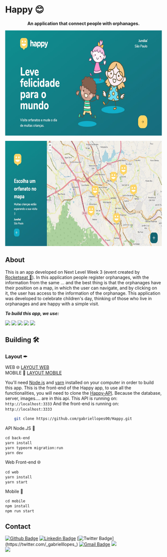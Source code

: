 # Happy 😊
<p align="center">
  <strong>An application that connect people with orphanages.</strong>
</p>

<p align="center">
    <img width="700" height="338" src="./github_images/1.jpg">
</p>
<p align="center">
    <img width="700" height="338" src="./github_images/2.jpg">
</p>

## About
This is an app developed on Next Level Week 3 (event created by [Rocketseat 🚀](https://rocketseat.com.br/)).
In this application people register orphanages, with the information from the same ... and the best thing is that the orphanages have their position on a map, in which the user can navigate, and by clicking on it, the user has access to the information of the orphanage.
This application was developed to celebrate children's day, thinking of those who live in orphanages and are happy with a simple visit.

***To build this app, we use:***
<div class="row">
  <img src="https://img.shields.io/badge/node.js%20-%2343853D.svg?&style=for-the-badge&logo=node.js&logoColor=white">
  <img src="https://img.shields.io/badge/typescript%20-%23007ACC.svg?&style=for-the-badge&logo=typescript&logoColor=white">
  <img src="https://img.shields.io/badge/react%20-%2320232a.svg?&style=for-the-badge&logo=react&logoColor=%2361DAFB">
  <img src="https://img.shields.io/badge/sqlite-%2307405e.svg?&style=for-the-badge&logo=sqlite&logoColor=white">
  <img src="https://img.shields.io/badge/javascript%20-%23323330.svg?&style=for-the-badge&logo=javascript&logoColor=%23F7DF1E">
</div>

## Building 🛠

### Layout ✒
WEB 🌐 [LAYOUT WEB](https://nodejs.org) <br>
MOBILE 📱 [LAYOUT MOBILE](https://nodejs.org)

You'll need [Node.js](https://nodejs.org) and  [yarn](https://classic.yarnpkg.com/en/docs/install/#windows-stable) installed on your computer in order to build this app.
This is the front-end of the Happy app, to use all the functionalities, you will need to clone the [Happy-API](https://github.com/gabriellopes00/Happy-API). Because the database, server, images.... are in this api. This API is running on: 
``` http://localhost:3333 ```
And the front-end is running on: 
``` http://localhost:3333 ```

```bash
    git clone https://github.com/gabriellopes00/Happy.git
```

API Node.JS 🚀

```ssh
cd back-end
yarn install
yarn typeorm migration:run
yarn dev
```

Web Front-end 🌐

```ssh
cd web
yarn install
yarn start
```

Mobile 📱

```ssh
cd mobile
npm install
npm run start
```

## Contact

[![Github Badge](https://img.shields.io/badge/-Github-000?style=flat-square&logo=Github&logoColor=white&link=https://github.com/gabriellopes00)](https://github.com/gabriellopes00)
[![Linkedin Badge](https://img.shields.io/badge/-LinkedIn-blue?style=flat-square&logo=Linkedin&logoColor=white&link=https://www.linkedin.com/in/gabriel-lopes-6625631b0/)](https://www.linkedin.com/in/gabriel-lopes-6625631b0/)
[![Twitter Badge](https://img.shields.io/badge/-Twitter-1ca0f1?style=flat-square&labelColor=1ca0f1&logo=twitter&logoColor=white&link=https://twitter.com/_gabrielllopes_)](https://twitter.com/_gabrielllopes_)
[![Gmail Badge](https://img.shields.io/badge/-Gmail-D14836?&style=flat-square&logo=Gmail&logoColor=white&link=mailto:gabrielluislopes00@gmail.com)](mailto:gabrielluislopes00@gmail.com)
  <a href="https://www.facebook.com/profile.php?id=100034920821684">
    <img src="https://img.shields.io/badge/Facebook-%231877F2.svg?&style=flat-square&logo=facebook&logoColor=white">  
  </a> 
  <a href="https://www.instagram.com/_.gabriellopes/?hl=pt-br">
    <img src="https://img.shields.io/badge/Instagram-%23E4405F.svg?&style=flat-square&logo=instagram&logoColor=white">
  </a>
